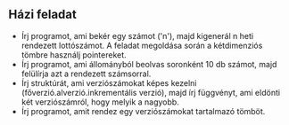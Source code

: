 Házi feladat
------------
* Írj programot, ami bekér egy számot ('n'), majd kigenerál n heti rendezett lottószámot. A feladat megoldása során a kétdimenziós tömbre használj pointereket.
* Írj programot, ami állományból beolvas soronként 10 db számot, majd felülírja azt a rendezett számsorral.
* Írj struktúrát, ami verziószámokat képes kezelni (főverzió.alverzió.inkrementális verzió), majd írj függvényt, ami eldönti két verziószámról, hogy melyik a nagyobb.
* Írj programot, amit rendez egy verziószámokat tartalmazó tömböt.
